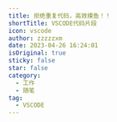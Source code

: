 ```yaml
---
title: 拒绝重复代码，高效摸鱼！！
shortTitle: VSCODE代码片段
icon: vscode
author: zzzzzxm
date: 2023-04-26 16:24:01
isOriginal: true
sticky: false
star: false
category:
  - 工作
  - 随笔
tag:
  - VSCODE
---
```

